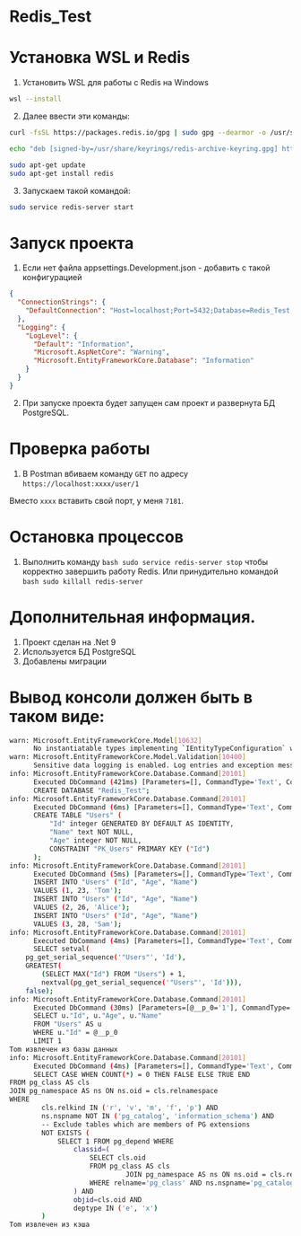 # Redis_Test

# Установка WSL и Redis

1. Установить WSL для работы с Redis на Windows
``` bash
wsl --install
```
2. Далее ввести эти команды:
```bash
curl -fsSL https://packages.redis.io/gpg | sudo gpg --dearmor -o /usr/share/keyrings/redis-archive-keyring.gpg

echo "deb [signed-by=/usr/share/keyrings/redis-archive-keyring.gpg] https://packages.redis.io/deb $(lsb_release -cs) main" | sudo tee /etc/apt/sources.list.d/redis.list

sudo apt-get update
sudo apt-get install redis
```
3. Запускаем такой командой:
```bash
sudo service redis-server start
```

# Запуск проекта
1. Если нет файла appsettings.Development.json - добавить с такой конфигурацией
```json
{
  "ConnectionStrings": {
    "DefaultConnection": "Host=localhost;Port=5432;Database=Redis_Test;User Id=postgres;Password=admin"
  },
  "Logging": {
    "LogLevel": {
      "Default": "Information",
      "Microsoft.AspNetCore": "Warning",
      "Microsoft.EntityFrameworkCore.Database": "Information"
    }
  }
}
```
2. При запуске проекта будет запущен сам проект и развернута БД PostgreSQL.

# Проверка работы
1. В Postman вбиваем команду `GET` по адресу
`https://localhost:xxxx/user/1`

Вместо `xxxx` вставить свой порт, у меня `7181`.

# Остановка процессов
1. Выполнить команду ```bash sudo service redis-server stop``` чтобы корректно завершить работу Redis.
Или принудительно командой ```bash sudo killall redis-server```


# Дополнительная информация.
1. Проект сделан на .Net 9
2. Используется БД PostgreSQL
3. Добавлены миграции

# Вывод консоли должен быть в таком виде:
```bash
warn: Microsoft.EntityFrameworkCore.Model[10632]
      No instantiatable types implementing `IEntityTypeConfiguration` were found while while scanning assembly 'Redis_Test, Version=1.0.0.0, Culture=neutral, PublicKeyToken=null'.
warn: Microsoft.EntityFrameworkCore.Model.Validation[10400]
      Sensitive data logging is enabled. Log entries and exception messages may include sensitive application data; this mode should only be enabled during development.
info: Microsoft.EntityFrameworkCore.Database.Command[20101]
      Executed DbCommand (421ms) [Parameters=[], CommandType='Text', CommandTimeout='30']
      CREATE DATABASE "Redis_Test";
info: Microsoft.EntityFrameworkCore.Database.Command[20101]
      Executed DbCommand (6ms) [Parameters=[], CommandType='Text', CommandTimeout='30']
      CREATE TABLE "Users" (
          "Id" integer GENERATED BY DEFAULT AS IDENTITY,
          "Name" text NOT NULL,
          "Age" integer NOT NULL,
          CONSTRAINT "PK_Users" PRIMARY KEY ("Id")
      );
info: Microsoft.EntityFrameworkCore.Database.Command[20101]
      Executed DbCommand (5ms) [Parameters=[], CommandType='Text', CommandTimeout='30']
      INSERT INTO "Users" ("Id", "Age", "Name")
      VALUES (1, 23, 'Tom');
      INSERT INTO "Users" ("Id", "Age", "Name")
      VALUES (2, 26, 'Alice');
      INSERT INTO "Users" ("Id", "Age", "Name")
      VALUES (3, 28, 'Sam');
info: Microsoft.EntityFrameworkCore.Database.Command[20101]
      Executed DbCommand (4ms) [Parameters=[], CommandType='Text', CommandTimeout='30']
      SELECT setval(
    pg_get_serial_sequence('"Users"', 'Id'),
    GREATEST(
        (SELECT MAX("Id") FROM "Users") + 1,
        nextval(pg_get_serial_sequence('"Users"', 'Id'))),
    false);
info: Microsoft.EntityFrameworkCore.Database.Command[20101]
      Executed DbCommand (30ms) [Parameters=[@__p_0='1'], CommandType='Text', CommandTimeout='30']
      SELECT u."Id", u."Age", u."Name"
      FROM "Users" AS u
      WHERE u."Id" = @__p_0
      LIMIT 1
Tom извлечен из базы данных
info: Microsoft.EntityFrameworkCore.Database.Command[20101]
      Executed DbCommand (4ms) [Parameters=[], CommandType='Text', CommandTimeout='30']
      SELECT CASE WHEN COUNT(*) = 0 THEN FALSE ELSE TRUE END
FROM pg_class AS cls
JOIN pg_namespace AS ns ON ns.oid = cls.relnamespace
WHERE
        cls.relkind IN ('r', 'v', 'm', 'f', 'p') AND
        ns.nspname NOT IN ('pg_catalog', 'information_schema') AND
        -- Exclude tables which are members of PG extensions
        NOT EXISTS (
            SELECT 1 FROM pg_depend WHERE
                classid=(
                    SELECT cls.oid
                    FROM pg_class AS cls
                             JOIN pg_namespace AS ns ON ns.oid = cls.relnamespace
                    WHERE relname='pg_class' AND ns.nspname='pg_catalog'
                ) AND
                objid=cls.oid AND
                deptype IN ('e', 'x')
        )
Tom извлечен из кэша
```